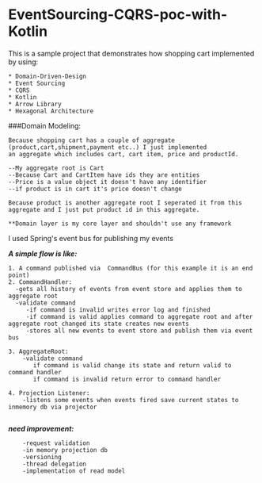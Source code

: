 
# EventSourcing-CQRS-poc-with-Kotlin

This is a sample project that demonstrates how shopping cart implemented by using:  


```
* Domain-Driven-Design 
* Event Sourcing
* CQRS
* Kotlin
* Arrow Library
* Hexagonal Architecture

```
###Domain Modeling:

```
Because shopping cart has a couple of aggregate (product,cart,shipment,payment etc..) I just implemented
an aggregate which includes cart, cart item, price and productId. 

--My aggregate root is Cart
--Because Cart and CartItem have ids they are entities
--Price is a value object it doesn't have any identifier
--if product is in cart it's price doesn't change

Because product is another aggregate root I seperated it from this aggregate and I just put product id in this aggregate.

**Domain layer is my core layer and shouldn't use any framework 

```

I used Spring's event bus for publishing my events


__*A simple flow is like:*__

```
1. A command published via  CommandBus (for this example it is an end point)
2. CommandHandler:
  -gets all history of events from event store and applies them to aggregate root
  -validate command
     -if command is invalid writes error log and finished
     -if command is valid applies command to aggregate root and after aggregate root changed its state creates new events
     -stores all new events to event store and publish them via event bus
     
3. AggregateRoot:
    -validate command  
       if command is valid change its state and return valid to command handler
       if command is invalid return error to command handler

4. Projection Listener:
    -listens some events when events fired save current states to inmemory db via projector
    
  ```
    
__*need improvement:*__

```
    -request validation
    -in memory projection db
    -versioning
    -thread delegation
    -implementation of read model 
```

